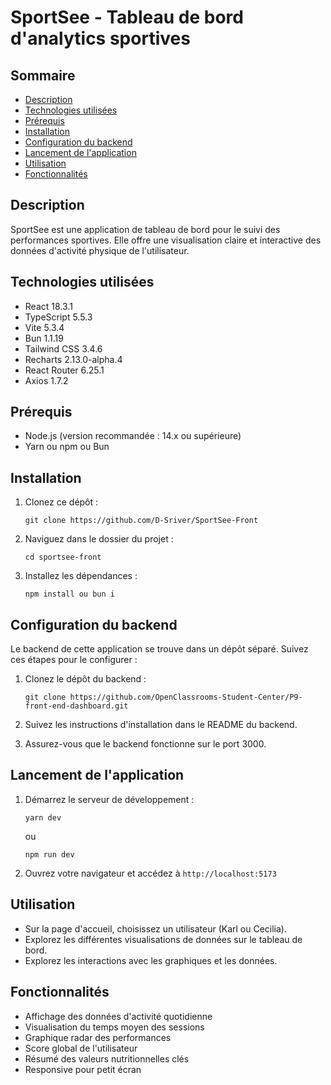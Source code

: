 # SportSee - Tableau de bord d'analytics sportives

## Sommaire

- [Description](#description)
- [Technologies utilisées](#technologies-utilisées)
- [Prérequis](#prérequis)
- [Installation](#installation)
- [Configuration du backend](#configuration-du-backend)
- [Lancement de l'application](#lancement-de-lapplication)
- [Utilisation](#utilisation)
- [Fonctionnalités](#fonctionnalités)

## Description

SportSee est une application de tableau de bord pour le suivi des performances sportives. Elle offre une visualisation claire et interactive des données d'activité physique de l'utilisateur.

## Technologies utilisées

- React 18.3.1
- TypeScript 5.5.3
- Vite 5.3.4
- Bun 1.1.19
- Tailwind CSS 3.4.6
- Recharts 2.13.0-alpha.4
- React Router 6.25.1
- Axios 1.7.2

## Prérequis

- Node.js (version recommandée : 14.x ou supérieure)
- Yarn ou npm ou Bun

## Installation

1. Clonez ce dépôt :

   ```
   git clone https://github.com/D-Sriver/SportSee-Front
   ```

2. Naviguez dans le dossier du projet :

   ```
   cd sportsee-front
   ```

3. Installez les dépendances :
   ```
   npm install ou bun i
   ```

## Configuration du backend

Le backend de cette application se trouve dans un dépôt séparé. Suivez ces étapes pour le configurer :

1. Clonez le dépôt du backend :

   ```
   git clone https://github.com/OpenClassrooms-Student-Center/P9-front-end-dashboard.git
   ```

2. Suivez les instructions d'installation dans le README du backend.

3. Assurez-vous que le backend fonctionne sur le port 3000.

## Lancement de l'application

1. Démarrez le serveur de développement :

   ```
   yarn dev
   ```

   ou

   ```
   npm run dev
   ```

2. Ouvrez votre navigateur et accédez à `http://localhost:5173`

## Utilisation

- Sur la page d'accueil, choisissez un utilisateur (Karl ou Cecilia).
- Explorez les différentes visualisations de données sur le tableau de bord.
- Explorez les interactions avec les graphiques et les données.

## Fonctionnalités

- Affichage des données d'activité quotidienne
- Visualisation du temps moyen des sessions
- Graphique radar des performances
- Score global de l'utilisateur
- Résumé des valeurs nutritionnelles clés
- Responsive pour petit écran
